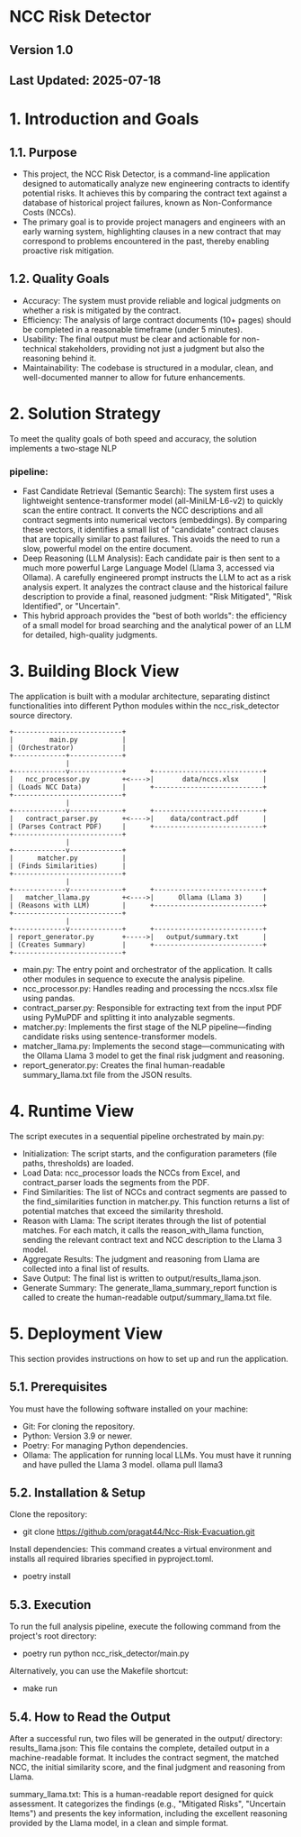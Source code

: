 # NCC Risk Detector
## Version 1.0
## Last Updated: 2025-07-18


# 1. Introduction and Goals

## 1.1. Purpose
- This project, the NCC Risk Detector, is a command-line application designed to automatically analyze new engineering contracts to identify potential risks. It achieves this by comparing the contract text against a database of historical project failures, known as Non-Conformance Costs (NCCs).
- The primary goal is to provide project managers and engineers with an early warning system, highlighting clauses in a new contract that may correspond to problems encountered in the past, thereby enabling proactive risk mitigation.

## 1.2. Quality Goals
- Accuracy: The system must provide reliable and logical judgments on whether a risk is mitigated by the contract.
- Efficiency: The analysis of large contract documents (10+ pages) should be completed in a reasonable timeframe (under 5 minutes).
- Usability: The final output must be clear and actionable for non-technical stakeholders, providing not just a judgment but also the reasoning behind it.
- Maintainability: The codebase is structured in a modular, clean, and well-documented manner to allow for future enhancements.

# 2. Solution Strategy
To meet the quality goals of both speed and accuracy, the solution implements a two-stage NLP 

### pipeline:
- Fast Candidate Retrieval (Semantic Search): The system first uses a lightweight sentence-transformer model (all-MiniLM-L6-v2) to quickly scan the entire contract. It converts the NCC descriptions and all contract segments into numerical vectors (embeddings). By comparing these vectors, it identifies a small list of "candidate" contract clauses that are topically similar to past failures. This avoids the need to run a slow, powerful model on the entire document.
- Deep Reasoning (LLM Analysis): Each candidate pair is then sent to a much more powerful Large Language Model (Llama 3, accessed via Ollama). A carefully engineered prompt instructs the LLM to act as a risk analysis expert. It analyzes the contract clause and the historical failure description to provide a final, reasoned judgment: "Risk Mitigated", "Risk Identified", or "Uncertain".
- This hybrid approach provides the "best of both worlds": the efficiency of a small model for broad searching and the analytical power of an LLM for detailed, high-quality judgments.

# 3. Building Block View

The application is built with a modular architecture, separating distinct functionalities into 
different Python modules within the ncc_risk_detector source directory.

```
+---------------------------+
|         main.py           |
| (Orchestrator)            |
+-------------+-------------+
              |
+-------------v-------------+      +---------------------------+
|   ncc_processor.py        +<---->|       data/nccs.xlsx      |
| (Loads NCC Data)          |      +---------------------------+
+---------------------------+
              |
+-------------v-------------+      +---------------------------+
|   contract_parser.py      +<---->|    data/contract.pdf      |
| (Parses Contract PDF)     |      +---------------------------+
+---------------------------+
              |
+-------------v-------------+
|      matcher.py           |
| (Finds Similarities)      |
+---------------------------+
              |
+-------------v-------------+      +---------------------------+
|   matcher_llama.py        +<---->|      Ollama (Llama 3)     |
| (Reasons with LLM)        |      +---------------------------+
+---------------------------+
              |
+-------------v-------------+      +---------------------------+
| report_generator.py       +----->|   output/summary.txt      |
| (Creates Summary)         |      +---------------------------+
+---------------------------+
```


- main.py: The entry point and orchestrator of the application. It calls other modules in sequence to execute the analysis pipeline.
- ncc_processor.py: Handles reading and processing the nccs.xlsx file using pandas.
- contract_parser.py: Responsible for extracting text from the input PDF using PyMuPDF and splitting it into analyzable segments.
- matcher.py: Implements the first stage of the NLP pipeline—finding candidate risks using sentence-transformer models.
- matcher_llama.py: Implements the second stage—communicating with the Ollama Llama 3 model to get the final risk judgment and reasoning.
- report_generator.py: Creates the final human-readable summary_llama.txt file from the JSON results.

# 4. Runtime View

The script executes in a sequential pipeline orchestrated by main.py:
- Initialization: The script starts, and the configuration parameters (file paths, thresholds) are loaded.
- Load Data: ncc_processor loads the NCCs from Excel, and contract_parser loads the segments from the PDF.
- Find Similarities: The list of NCCs and contract segments are passed to the find_similarities function in matcher.py. This function returns a list of potential matches that exceed the similarity threshold.
- Reason with Llama: The script iterates through the list of potential matches. For each match, it calls the reason_with_llama function, sending the relevant contract text and NCC description to the Llama 3 model.
- Aggregate Results: The judgment and reasoning from Llama are collected into a final list of results.
- Save Output: The final list is written to output/results_llama.json.
- Generate Summary: The generate_llama_summary_report function is called to create the human-readable output/summary_llama.txt file.

# 5. Deployment View
This section provides instructions on how to set up and run the application.

## 5.1. Prerequisites
You must have the following software installed on your machine:

- Git: For cloning the repository.
- Python: Version 3.9 or newer.
- Poetry: For managing Python dependencies.
- Ollama: The application for running local LLMs. You must have it running and have pulled the Llama 3 model.
  ollama pull llama3


## 5.2. Installation & Setup
Clone the repository:
- git clone <https://github.com/pragat44/Ncc-Risk-Evacuation.git>

Install dependencies:
This command creates a virtual environment and installs all required libraries specified in pyproject.toml.
- poetry install

## 5.3. Execution
To run the full analysis pipeline, execute the following command from the project's root directory:
- poetry run python ncc_risk_detector/main.py

Alternatively, you can use the Makefile shortcut:
- make run

## 5.4. How to Read the Output
After a successful run, two files will be generated in the output/ directory:
results_llama.json: This file contains the complete, detailed output in a machine-readable format. It includes the contract segment, the matched NCC, the initial similarity score, and the final judgment and reasoning from Llama.

summary_llama.txt: This is a human-readable report designed for quick assessment. It categorizes the findings (e.g., "Mitigated Risks", "Uncertain Items") and presents the key information, including the excellent reasoning provided by the Llama model, in a clean and simple format.
